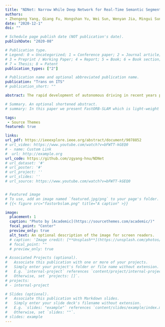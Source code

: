 ```yaml
---
title: "NDNet: Narrow While Deep Network for Real-Time Semantic Segmentation"
authors:
- Zhengeng Yang, Qiang Fu, Hongshan Yu, Wei Sun, Wenyan Jia, Mingui Sun, Zhi-Hong Mao
date: "2020-12-1"
doi: ""

# Schedule page publish date (NOT publication's date).
publishDate: "2020-08"

# Publication type.
# Legend: 0 = Uncategorized; 1 = Conference paper; 2 = Journal article;
# 3 = Preprint / Working Paper; 4 = Report; 5 = Book; 6 = Book section;
# 7 = Thesis; 8 = Patent
publication_types: ["2"]

# Publication name and optional abbreviated publication name.
publication: "Trans on ITS"
# publication_short: ""

abstract: The rapid development of autonomous driving in recent years presents many challenges for scene understanding. As an essential step towards scene understanding, semantic segmentation has received increased attention in the past few years. Although deep learning based approaches have achieved great success in improving the segmentation accuracy, most of them suffer from an inefficiency problem and can hardly be applied to real-time applications. In this paper, we analyze the computational cost of Convolutional Neural Network (CNN) and find that the inefficiency of CNNs is mainly caused by their wide structure rather than deep structure. In addition, the success of pruning based model compression methods proves that there are many redundant channels in CNNs. Thus, we design a narrow while deep backbone network to improve the efficiency of semantic segmentation. By casting our network to fully convolutional network (FCN32) segmentation architecture, the basic structure of most segmentation methods, we achieve 61.5% mIoU on Cityscapes validation dataset with only 4.2G floating-point operations (FLOPs) on 1024x2048 inputs, which already outperforms one of the earliest real-time deep learning based segmentation methods: ENet (58.3% mIoU, 3.8G FLOPs on 640x360 inputs). By further refining the output resolution of our network to the 1/8 of the input resolution with a simple encoder-decoder structure, we achieve 65.3% mIoU on Cityscapes test set with 14.0G FLOPs and 39.9 frames per second (FPS) on Titan X card. We have made our model publicly available at https://github.com/zgyang-hnu/NDNet.

# Summary. An optional shortened abstract.
# summary: In this paper we present FastORB-SLAM which is light-weight and efficient as it tracks keypoints between adjacent frames without computing descriptors.

tags:
 - Source Themes
featured: true

links:
url_pdf: https://ieeexplore.ieee.org/abstract/document/9078852
# url_video: https://www.youtube.com/watch?v=bFWTT-kGEQ0
# - name: Custom Link
#  url: http://example.org
url_code: https://github.com/zgyang-hnu/NDNet
# url_dataset: '#'
# url_poster: '#'
# url_project: ''
# url_slides: ''
# url_source: https://www.youtube.com/watch?v=bFWTT-kGEQ0


# Featured image
# To use, add an image named `featured.jpg/png` to your page's folder.
# {{< figure src="fastorbslam.png" title="A caption" >}}

image: 
  placement: 1
  caption: "Photo by [Academic](https://sourcethemes.com/academic/)"
  focal_point: "Center"
  preview_only: true
  alt_text: An optional description of the image for screen readers.
  # caption: 'Image credit: [**Unsplash**](https://unsplash.com/photos/jdD8gXaTZsc)'
  # focal_point: ""
  # preview_only: true

# Associated Projects (optional).
#   Associate this publication with one or more of your projects.
#   Simply enter your project's folder or file name without extension.
#   E.g. `internal-project` references `content/project/internal-project/index.md`.
#   Otherwise, set `projects: []`.
# projects:
# - internal-project

# Slides (optional).
#   Associate this publication with Markdown slides.
#   Simply enter your slide deck's filename without extension.
#   E.g. `slides: "example"` references `content/slides/example/index.md`.
#   Otherwise, set `slides: ""`.
# slides: example
---
```



